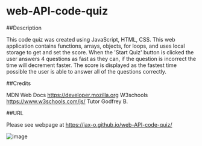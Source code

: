 # web-API-code-quiz
##Description

This code quiz was created using JavaScript, HTML, CSS. This web application contains functions, arrays, objects, for loops, and uses local storage to get and set the score. When the 'Start Quiz' button is clicked the user answers 4 questions as fast as they can, if the question is incorrect the time will decrement faster. The score is displayed as the fastest time possible the user is able to answer all of the questions correctly. 

##Credits

MDN Web Docs https://developer.mozilla.org W3schools https://www.w3schools.com/js/ Tutor Godfrey B.

##URL

Please see webpage at https://jax-o.github.io/web-API-code-quiz/

![image](https://user-images.githubusercontent.com/88553985/134242027-4abe6d35-adb3-47d0-9946-8d169ffc7737.png)
